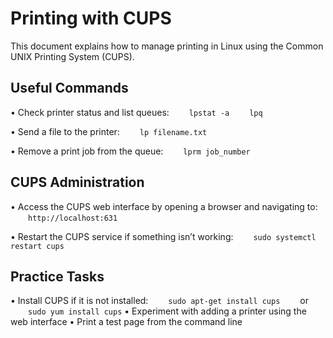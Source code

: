 # Printing with CUPS

This document explains how to manage printing in Linux using the Common UNIX Printing System (CUPS).

## Useful Commands

• Check printer status and list queues:
  `lpstat -a`
  `lpq`

• Send a file to the printer:
  `lp filename.txt`

• Remove a print job from the queue:
  `lprm job_number`

## CUPS Administration

• Access the CUPS web interface by opening a browser and navigating to:
  `http://localhost:631`

• Restart the CUPS service if something isn’t working:
  `sudo systemctl restart cups`

## Practice Tasks

• Install CUPS if it is not installed:
  `sudo apt-get install cups`
  or
  `sudo yum install cups`
• Experiment with adding a printer using the web interface
• Print a test page from the command line
